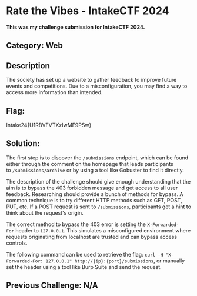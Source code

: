 # Rate the Vibes - IntakeCTF 2024

**This was my challenge submission for IntakeCTF 2024.**  

## Category: Web

## Description

The society has set up a website to gather feedback to improve future events and competitions. Due to a misconfiguration, you may find a way to access more information than intended.

## Flag: 
Intake24{U1RBVFVTXzIwMF9PSw}

## Solution:

The first step is to discover the `/submissions` endpoint, which can be found either through the comment on the homepage that leads participants to `/submissions/archive` or by using a tool like Gobuster to find it directly. 

The description of the challenge should give enough understanding that the aim is to bypass the 403 forbidden message and get access to all user feedback. Researching should provide a bunch of methods for bypass. A common technique is to try different HTTP methods such as GET, POST, PUT, etc. If a POST request is sent to `/submissions`, participants get a hint to think about the request's origin. 

The correct method to bypass the 403 error is setting the `X-Forwarded-For` header to `127.0.0.1`. This simulates a misconfigured environment where requests originating from localhost are trusted and can bypass access controls. 

The following command can be used to retrieve the flag: `curl -H "X-Forwarded-For: 127.0.0.1" http://{ip}:{port}/submissions`, or manually set the header using a tool like Burp Suite and send the request.

## Previous Challenge: N/A
